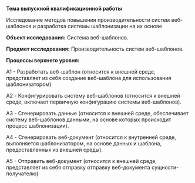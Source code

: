 **Тема выпускной квалификационной работы**

Исследование методов повышения производительности систем
веб-шаблонов и разработка системы шаблонизации на их основе

**Объект исследования:**
Система веб-шаблонов.

**Предмет исследования:**
Производительность систем веб-шаблонов.

**Процессы верхнего уровня:**

А1 - Разработать веб-шаблон (относится к внешней среде, представляет из себя
создание веб-шаблона для использования шаблонизатором)

A2 - Конфигурировать систему веб-шаблонов (относится к внешней среде, включает первичную
конфигурацию системы веб-шаблонов).

A3 - Сгенерировать данные (относится к внешней среде, обеспечивает систему
веб-шаблонов данными, на основе которых происходит процесс шаблонизации).

A4 - Сгенерировать веб-документ (относится к внутренней среде, выполняется
шаблонизатором, на основе данных и шаблона, предоставленных из внешней среды).

А5 - Отправить веб-документ (относится к внешней среде, представляет из себя
отправку отправку веб-документа сущности-получателю)

